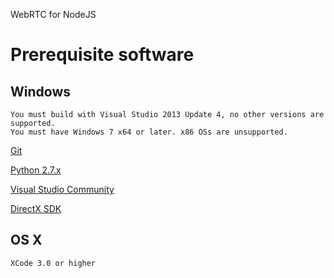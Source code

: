 WebRTC for NodeJS

# Prerequisite software
## Windows

````
You must build with Visual Studio 2013 Update 4, no other versions are supported.
You must have Windows 7 x64 or later. x86 OSs are unsupported.
````
[Git](http://git-scm.com/)

[Python 2.7.x](https://www.python.org/downloads/)

[Visual Studio Community](https://www.visualstudio.com/products/visual-studio-community-vs)

[DirectX SDK](https://www.microsoft.com/en-us/download/details.aspx?id=6812)

## OS X
````
XCode 3.0 or higher
````
